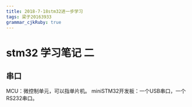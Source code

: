 ```yaml
---
title: 2018-7-18stm32进一步学习
tags: 梁子20163933
grammar_cjkRuby: true
---
```

# stm32 学习笔记 二

## 串口

MCU：微控制单元，可以指单片机。
miniSTM32开发板：一个USB串口，一个RS232串口。





